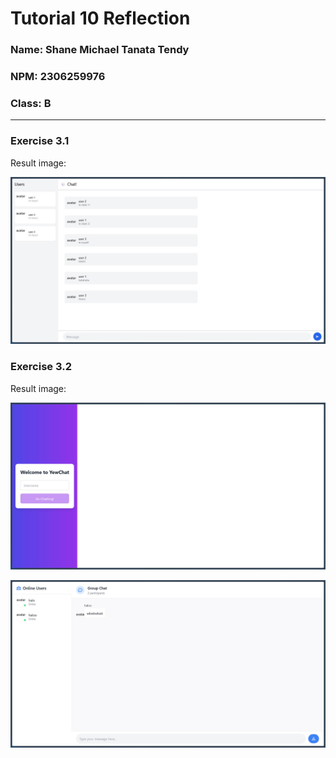 # Tutorial 10 Reflection
### Name: Shane Michael Tanata Tendy
### NPM: 2306259976
### Class: B

----

### Exercise 3.1

Result image:

![original_chat](original_chat.jpg)

### Exercise 3.2

Result image:

![modified_login](modified_login.jpg)

![modified_chat](modified_chat.jpg)

